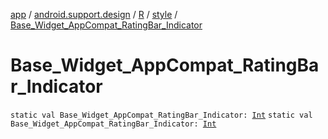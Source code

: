 [app](../../../index.md) / [android.support.design](../../index.md) / [R](../index.md) / [style](index.md) / [Base_Widget_AppCompat_RatingBar_Indicator](./-base_-widget_-app-compat_-rating-bar_-indicator.md)

# Base_Widget_AppCompat_RatingBar_Indicator

`static val Base_Widget_AppCompat_RatingBar_Indicator: `[`Int`](https://kotlinlang.org/api/latest/jvm/stdlib/kotlin/-int/index.html)
`static val Base_Widget_AppCompat_RatingBar_Indicator: `[`Int`](https://kotlinlang.org/api/latest/jvm/stdlib/kotlin/-int/index.html)